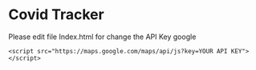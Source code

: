# Covid Tracker

Please edit file Index.html for change the API Key google
```
<script src="https://maps.google.com/maps/api/js?key=YOUR API KEY"></script>
```

